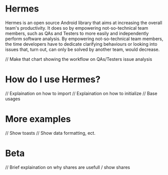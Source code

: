 # Hermes

Hermes is an open source Android library that aims at increasing the overall team's productivity. It does so by empowering not-so-technical team members, such as QAs and Testers to more easily and independently perform software analysis. 
By empowering not-so-technical team members, the time developers have to dedicate clarifying behaviours or looking into issues that, turn out, can only be solved by another team, would decrease.

// Make that chart showing the workflow on QAs/Testers issue analysis

# How do I use Hermes?

// Explaination on how to import
// Explaination on how to initialize
// Base usages

# More examples

// Show toasts
// Show data formatting, ect.

# Beta

// Brief explaination on why shares are usefull / show shares
